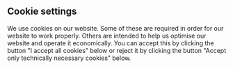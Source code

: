 ## Cookie settings

We use cookies on our website. Some of these are required in order for our website to work properly. Others are intended to help us optimise our website and operate it economically. You can accept this by clicking the button "I accept all cookies" below or reject it by clicking the button "Accept only technically necessary cookies" below.
